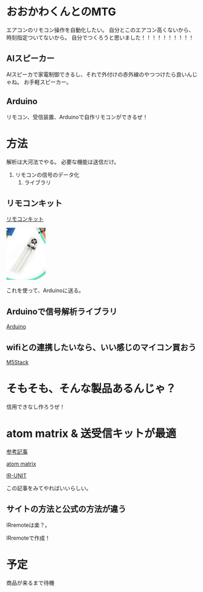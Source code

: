 # おおかわくんとのMTG

エアコンのリモコン操作を自動化したい。
自分とこのエアコン高くないから、時刻指定ついてないから。
自分でつくろうと思いました！！！！！！！！！！

## AIスピーカー

AIスピーカで家電制御できるし、それで外付けの赤外線のやつつけたら良いんじゃね。
お手軽スピーカー。

## Arduino

リモコン、受信装置、Arduinoで自作リモコンができるぜ！


# 方法

解析は大河法でやる。
必要な機能は送信だけ。

1. リモコンの信号のデータ化
   1. ライブラリ




## リモコンキット

[リモコンキット](
https://www.amazon.co.jp/KKHMF-HX1838%E3%83%AC%E3%82%B7%E3%83%BC%E3%83%90%E3%83%A2%E3%82%B8%E3%83%A5%E3%83%BC%E3%83%AB%E3%82%AD%E3%83%83%E3%83%88-%E8%B5%A4%E5%A4%96%E7%B7%9A%E3%83%AA%E3%83%A2%E3%82%B3%E3%83%B3%E3%83%A2%E3%82%B8%E3%83%A5%E3%83%BC%E3%83%AB-Arduino%E3%81%A8%E4%BA%92%E6%8F%9B-Raspberry/dp/B07KFCCSYN/ref=sr_1_7?__mk_ja_JP=%E3%82%AB%E3%82%BF%E3%82%AB%E3%83%8A&crid=1ZKF147FVVX9N&dchild=1&keywords=%E8%B5%A4%E5%A4%96%E7%B7%9A%E3%83%AA%E3%83%A2%E3%82%B3%E3%83%B3+%E3%82%AD%E3%83%83%E3%83%8)

![受信キット](markdownImages/mtg-2021-09-11_image/20210911_132339.png)

これを使って、Arduinoに送る。


## Arduinoで信号解析ライブラリ

[Arduino](https://www.amazon.co.jp/dp/B06Y5TBNQX/ref=cm_sw_r_tw_dp_K7DBQ3RJHM3JZYZV9S7D?_encoding=UTF8&psc=1)

## wifiとの連携したいなら、いい感じのマイコン買おう

[M5Stack](https://www.amazon.co.jp/dp/B0879JWK8F/ref=cm_sw_r_tw_dp_3BRS1M0DHT8N7CMR8K2Z)


# そもそも、そんな製品あるんじゃ？

信用できなし作ろうぜ！



# atom matrix & 送受信キットが最適

[参考記事](https://qiita.com/coppercele/items/ed91646944ca28ff0c07)

[atom matrix](https://www.switch-science.com/catalog/6260/)

[IR-UNIT](https://www.switch-science.com/catalog/5699/)

この記事をみてやればいいらしい。

## サイトの方法と公式の方法が違う

IRremoteは楽？。

<!-- 公式はUIFlow。ブロックつなげて使うやつ。
画面内なら良いや。

pythonでもうごく！？ -->

IRremoteで作成！



# 予定

商品が来るまで待機
